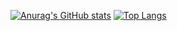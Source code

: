 [![Anurag's GitHub stats](https://github-readme-stats.vercel.app/api?username=ericdennis7&show_icons&theme=github_dark&line_height=33)](https://github.com/anuraghazra/github-readme-stats)
[![Top Langs](https://github-readme-stats.vercel.app/api/top-langs/?username=ericdennis7&theme=github_dark&langs_count=4)](https://github.com/anuraghazra/github-readme-stats)
